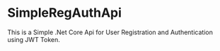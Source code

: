 # SimpleRegAuthApi
This is a Simple .Net Core Api for User Registration and Authentication using JWT Token.
